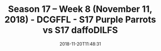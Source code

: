 ---
title: Season 17 – Week 8 (November 11, 2018) - DCGFFL - S17 Purple Parrots vs S17
  daffoDILFS
teams-score:
- team: _teams/s17-purple.md
  score:
- team: _teams/s17-power-yellow.md
  score: 24
mvp: K. Kostura (Purple), K. Veldman (Power Yellow)
game-ball: D. Mitchell (Purple), R. Stewart (Power Yellow)
sportsperson: M. Santos (Purple), Not Attributed (Power Yellow)
season: 17
week: 8
date: '2018-11-20T11:48:31'
pageid: season-17-week-8-november-11-2018-6703-vs-6702
---